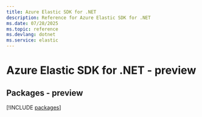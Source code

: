 ```yaml
---
title: Azure Elastic SDK for .NET
description: Reference for Azure Elastic SDK for .NET
ms.date: 07/28/2025
ms.topic: reference
ms.devlang: dotnet
ms.service: elastic
---
```

# Azure Elastic SDK for .NET - preview
## Packages - preview
[!INCLUDE [packages](elastic-index.md)]